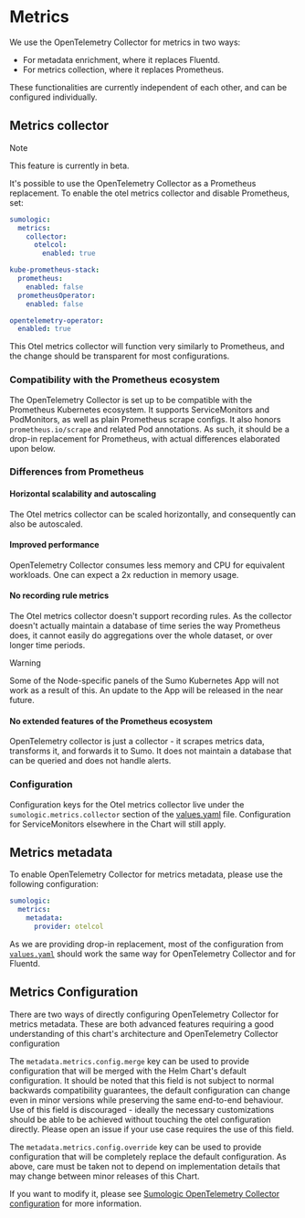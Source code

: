 # Metrics

We use the OpenTelemetry Collector for metrics in two ways:

- For metadata enrichment, where it replaces Fluentd.
- For metrics collection, where it replaces Prometheus.

These functionalities are currently independent of each other, and can be configured individually.

## Metrics collector

> [!NOTE]  
> This feature is currently in beta.

It's possible to use the OpenTelemetry Collector as a Prometheus replacement. To enable the otel metrics collector and disable Prometheus,
set:

```yaml
sumologic:
  metrics:
    collector:
      otelcol:
        enabled: true

kube-prometheus-stack:
  prometheus:
    enabled: false
  prometheusOperator:
    enabled: false

opentelemetry-operator:
  enabled: true
```

This Otel metrics collector will function very similarly to Prometheus, and the change should be transparent for most configurations.

### Compatibility with the Prometheus ecosystem

The OpenTelemetry Collector is set up to be compatible with the Prometheus Kubernetes ecosystem. It supports ServiceMonitors and
PodMonitors, as well as plain Prometheus scrape configs. It also honors `prometheus.io/scrape` and related Pod annotations. As such, it
should be a drop-in replacement for Prometheus, with actual differences elaborated upon below.

### Differences from Prometheus

#### Horizontal scalability and autoscaling

The Otel metrics collector can be scaled horizontally, and consequently can also be autoscaled.

#### Improved performance

OpenTelemetry Collector consumes less memory and CPU for equivalent workloads. One can expect a 2x reduction in memory usage.

#### No recording rule metrics

The Otel metrics collector doesn't support recording rules. As the collector doesn't actually maintain a database of time series the way
Prometheus does, it cannot easily do aggregations over the whole dataset, or over longer time periods.

> [!WARNING]  
> Some of the Node-specific panels of the Sumo Kubernetes App will not work as a result of this. An update to the App will be released in
> the near future.

#### No extended features of the Prometheus ecosystem

OpenTelemetry collector is just a collector - it scrapes metrics data, transforms it, and forwards it to Sumo. It does not maintain a
database that can be queried and does not handle alerts.

### Configuration

Configuration keys for the Otel metrics collector live under the `sumologic.metrics.collector` section of the [values.yaml][values] file.
Configuration for ServiceMonitors elsewhere in the Chart will still apply.

## Metrics metadata

To enable OpenTelemetry Collector for metrics metadata, please use the following configuration:

```yaml
sumologic:
  metrics:
    metadata:
      provider: otelcol
```

As we are providing drop-in replacement, most of the configuration from [`values.yaml`][values] should work the same way for OpenTelemetry
Collector and for Fluentd.

## Metrics Configuration

There are two ways of directly configuring OpenTelemetry Collector for metrics metadata. These are both advanced features requiring a good
understanding of this chart's architecture and OpenTelemetry Collector configuration

The `metadata.metrics.config.merge` key can be used to provide configuration that will be merged with the Helm Chart's default
configuration. It should be noted that this field is not subject to normal backwards compatibility guarantees, the default configuration can
change even in minor versions while preserving the same end-to-end behaviour. Use of this field is discouraged - ideally the necessary
customizations should be able to be achieved without touching the otel configuration directly. Please open an issue if your use case
requires the use of this field.

The `metadata.metrics.config.override` key can be used to provide configuration that will be completely replace the default configuration.
As above, care must be taken not to depend on implementation details that may change between minor releases of this Chart.

If you want to modify it, please see [Sumologic OpenTelemetry Collector configuration][configuration] for more information.

[configuration]: https://github.com/SumoLogic/sumologic-otel-collector/blob/main/docs/configuration.md
[values]: /deploy/helm/sumologic/values.yaml
